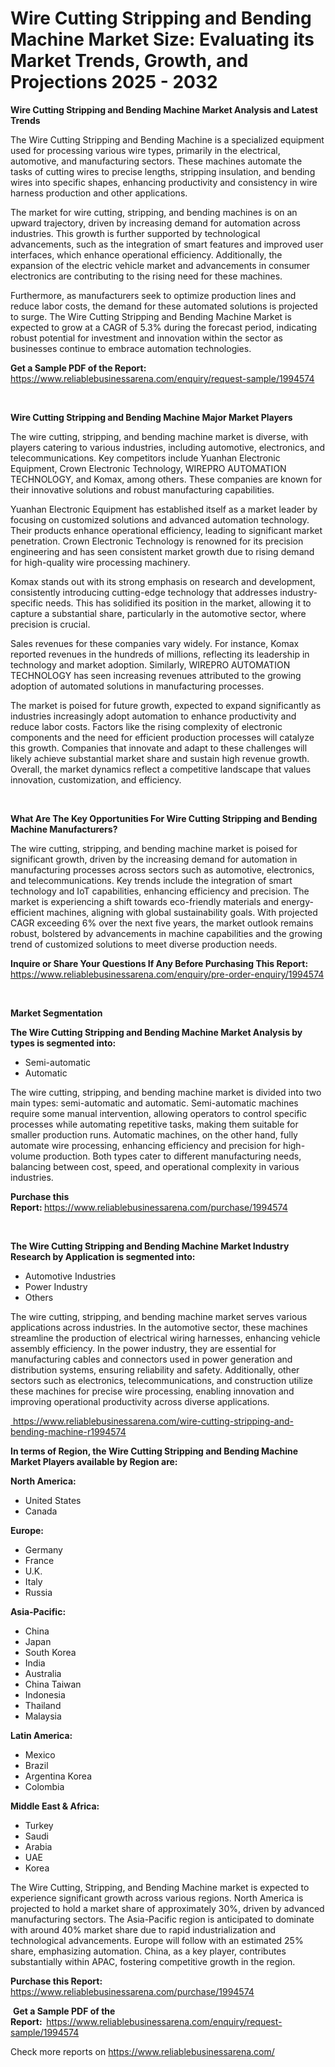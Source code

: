 <p><h1>Wire Cutting Stripping and Bending Machine Market Size: Evaluating its Market Trends, Growth, and Projections 2025 - 2032</h1></p><p><strong>Wire Cutting Stripping and Bending Machine Market Analysis and Latest Trends</strong></p>
<p><p>The Wire Cutting Stripping and Bending Machine is a specialized equipment used for processing various wire types, primarily in the electrical, automotive, and manufacturing sectors. These machines automate the tasks of cutting wires to precise lengths, stripping insulation, and bending wires into specific shapes, enhancing productivity and consistency in wire harness production and other applications.</p><p>The market for wire cutting, stripping, and bending machines is on an upward trajectory, driven by increasing demand for automation across industries. This growth is further supported by technological advancements, such as the integration of smart features and improved user interfaces, which enhance operational efficiency. Additionally, the expansion of the electric vehicle market and advancements in consumer electronics are contributing to the rising need for these machines.</p><p>Furthermore, as manufacturers seek to optimize production lines and reduce labor costs, the demand for these automated solutions is projected to surge. The Wire Cutting Stripping and Bending Machine Market is expected to grow at a CAGR of 5.3% during the forecast period, indicating robust potential for investment and innovation within the sector as businesses continue to embrace automation technologies.</p></p>
<p><strong>Get a Sample PDF of the Report:&nbsp;</strong> <a href="https://www.reliablebusinessarena.com/enquiry/request-sample/1994574?utm_campaign=2630&utm_medium=2&utm_source=Github&utm_content=ia&utm_term=02032025&utm_id=wire-cutting-stripping-and-bending-machine">https://www.reliablebusinessarena.com/enquiry/request-sample/1994574</a></p>
<p>&nbsp;</p>
<p><strong>Wire Cutting Stripping and Bending Machine Major Market Players</strong></p>
<p><p>The wire cutting, stripping, and bending machine market is diverse, with players catering to various industries, including automotive, electronics, and telecommunications. Key competitors include Yuanhan Electronic Equipment, Crown Electronic Technology, WIREPRO AUTOMATION TECHNOLOGY, and Komax, among others. These companies are known for their innovative solutions and robust manufacturing capabilities.</p><p>Yuanhan Electronic Equipment has established itself as a market leader by focusing on customized solutions and advanced automation technology. Their products enhance operational efficiency, leading to significant market penetration. Crown Electronic Technology is renowned for its precision engineering and has seen consistent market growth due to rising demand for high-quality wire processing machinery.</p><p>Komax stands out with its strong emphasis on research and development, consistently introducing cutting-edge technology that addresses industry-specific needs. This has solidified its position in the market, allowing it to capture a substantial share, particularly in the automotive sector, where precision is crucial.</p><p>Sales revenues for these companies vary widely. For instance, Komax reported revenues in the hundreds of millions, reflecting its leadership in technology and market adoption. Similarly, WIREPRO AUTOMATION TECHNOLOGY has seen increasing revenues attributed to the growing adoption of automated solutions in manufacturing processes.</p><p>The market is poised for future growth, expected to expand significantly as industries increasingly adopt automation to enhance productivity and reduce labor costs. Factors like the rising complexity of electronic components and the need for efficient production processes will catalyze this growth. Companies that innovate and adapt to these challenges will likely achieve substantial market share and sustain high revenue growth. Overall, the market dynamics reflect a competitive landscape that values innovation, customization, and efficiency.</p></p>
<p>&nbsp;</p>
<p><strong>What Are The Key Opportunities For Wire Cutting Stripping and Bending Machine Manufacturers?</strong></p>
<p><p>The wire cutting, stripping, and bending machine market is poised for significant growth, driven by the increasing demand for automation in manufacturing processes across sectors such as automotive, electronics, and telecommunications. Key trends include the integration of smart technology and IoT capabilities, enhancing efficiency and precision. The market is experiencing a shift towards eco-friendly materials and energy-efficient machines, aligning with global sustainability goals. With projected CAGR exceeding 6% over the next five years, the market outlook remains robust, bolstered by advancements in machine capabilities and the growing trend of customized solutions to meet diverse production needs.</p></p>
<p><strong>Inquire or Share Your Questions If Any Before Purchasing This Report:</strong> <a href="https://www.reliablebusinessarena.com/enquiry/pre-order-enquiry/1994574?utm_campaign=2630&utm_medium=2&utm_source=Github&utm_content=ia&utm_term=02032025&utm_id=wire-cutting-stripping-and-bending-machine">https://www.reliablebusinessarena.com/enquiry/pre-order-enquiry/1994574</a></p>
<p>&nbsp;</p>
<p><strong>Market Segmentation</strong></p>
<p><strong>The Wire Cutting Stripping and Bending Machine Market Analysis by types is segmented into:</strong></p>
<p><ul><li>Semi-automatic</li><li>Automatic</li></ul></p>
<p><p>The wire cutting, stripping, and bending machine market is divided into two main types: semi-automatic and automatic. Semi-automatic machines require some manual intervention, allowing operators to control specific processes while automating repetitive tasks, making them suitable for smaller production runs. Automatic machines, on the other hand, fully automate wire processing, enhancing efficiency and precision for high-volume production. Both types cater to different manufacturing needs, balancing between cost, speed, and operational complexity in various industries.</p></p>
<p><strong>Purchase this Report:&nbsp;</strong><a href="https://www.reliablebusinessarena.com/purchase/1994574?utm_campaign=2630&utm_medium=2&utm_source=Github&utm_content=ia&utm_term=02032025&utm_id=wire-cutting-stripping-and-bending-machine">https://www.reliablebusinessarena.com/purchase/1994574</a></p>
<p>&nbsp;</p>
<p><strong>The Wire Cutting Stripping and Bending Machine Market Industry Research by Application is segmented into:</strong></p>
<p><ul><li>Automotive Industries</li><li>Power Industry</li><li>Others</li></ul></p>
<p><p>The wire cutting, stripping, and bending machine market serves various applications across industries. In the automotive sector, these machines streamline the production of electrical wiring harnesses, enhancing vehicle assembly efficiency. In the power industry, they are essential for manufacturing cables and connectors used in power generation and distribution systems, ensuring reliability and safety. Additionally, other sectors such as electronics, telecommunications, and construction utilize these machines for precise wire processing, enabling innovation and improving operational productivity across diverse applications.</p></p>
<p><a href="https://www.reliablebusinessarena.com/wire-cutting-stripping-and-bending-machine-r1994574?utm_campaign=2630&utm_medium=2&utm_source=Github&utm_content=ia&utm_term=02032025&utm_id=wire-cutting-stripping-and-bending-machine">&nbsp;https://www.reliablebusinessarena.com/wire-cutting-stripping-and-bending-machine-r1994574</a></p>
<p><strong>In terms of Region, the Wire Cutting Stripping and Bending Machine Market Players available by Region are:</strong></p>
<p>
    <p> <strong> North America: </strong>
        <ul>
            <li>United States</li>
            <li>Canada</li>
        </ul>
        </p> 
    <p> <strong> Europe: </strong>
        <ul>
            <li>Germany</li>
            <li>France</li>
            <li>U.K.</li>
            <li>Italy</li>
            <li>Russia</li>
        </ul>
        </p> 
    <p> <strong> Asia-Pacific: </strong>
        <ul>
            <li>China</li>
            <li>Japan</li>
            <li>South Korea</li>
            <li>India</li>
            <li>Australia</li>
            <li>China Taiwan</li>
            <li>Indonesia</li>
            <li>Thailand</li>
            <li>Malaysia</li>
        </ul>
        </p> 
    <p> <strong> Latin America: </strong>
        <ul>
            <li>Mexico</li>
            <li>Brazil</li>
            <li>Argentina Korea</li>
            <li>Colombia</li>
        </ul>
        </p> 
    <p> <strong> Middle East & Africa: </strong>
        <ul>
            <li>Turkey</li>
            <li>Saudi</li>
            <li>Arabia</li>
            <li>UAE</li>
            <li>Korea</li>
        </ul>
    </p>
    </p>
<p><p>The Wire Cutting, Stripping, and Bending Machine market is expected to experience significant growth across various regions. North America is projected to hold a market share of approximately 30%, driven by advanced manufacturing sectors. The Asia-Pacific region is anticipated to dominate with around 40% market share due to rapid industrialization and technological advancements. Europe will follow with an estimated 25% share, emphasizing automation. China, as a key player, contributes substantially within APAC, fostering competitive growth in the region.</p></p>
<p><strong>Purchase this Report: </strong><a href="https://www.reliablebusinessarena.com/purchase/1994574?utm_campaign=2630&utm_medium=2&utm_source=Github&utm_content=ia&utm_term=02032025&utm_id=wire-cutting-stripping-and-bending-machine">https://www.reliablebusinessarena.com/purchase/1994574</a></p>
<p>&nbsp;<strong>Get a Sample PDF of the Report:&nbsp;&nbsp;</strong><a href="https://www.reliablebusinessarena.com/enquiry/request-sample/1994574?utm_campaign=2630&utm_medium=2&utm_source=Github&utm_content=ia&utm_term=02032025&utm_id=wire-cutting-stripping-and-bending-machine">https://www.reliablebusinessarena.com/enquiry/request-sample/1994574</a></p>
<p><strong></strong></p>
<p>Check more reports on <a href="https://www.reliablebusinessarena.com/?utm_campaign=2630&utm_medium=2&utm_source=Github&utm_content=ia&utm_term=02032025&utm_id=wire-cutting-stripping-and-bending-machine">https://www.reliablebusinessarena.com/</a></p>